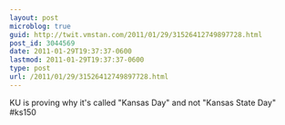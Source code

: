 ```yaml
---
layout: post
microblog: true
guid: http://twit.vmstan.com/2011/01/29/31526412749897728.html
post_id: 3044569
date: 2011-01-29T19:37:37-0600
lastmod: 2011-01-29T19:37:37-0600
type: post
url: /2011/01/29/31526412749897728.html
---
```

KU is proving why it's called "Kansas Day" and not "Kansas State Day" #ks150
